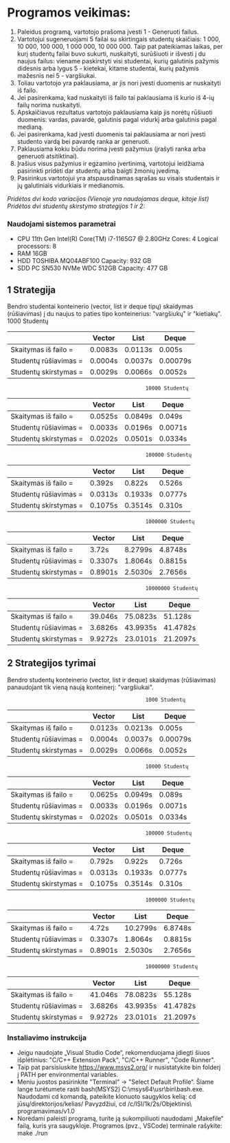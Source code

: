 # Programos veikimas: 
1. Paleidus programą, vartotojo prašoma įvesti 1 - Generuoti failus.
2. Vartotojui sugeneruojami 5 failai su skirtingais studentų skaičiais: 1 000, 10 000, 100 000, 1 000 000, 10 000 000. Taip pat pateikiamas laikas, per kurį studentų failai buvo sukurti, nuskaityti, surūšiuoti ir išvesti į du naujus failus: viename paskirstyti visi studentai, kurių galutinis pažymis didesnis arba lygus 5 - kietekai, kitame studentai, kurių pažymis mažesnis nei 5 - vargšiukai.
3. Toliau vartotojo yra paklausiama, ar jis nori įvesti duomenis ar nuskaityti iš failo.
4. Jei pasirenkama, kad nuskaityti iš failo tai paklausiama iš kurio iš 4-ių failų norima nuskaityti.
5. Apskaičiavus rezultatus vartotojo paklausiama kaip jis norėtų rūšiuoti duomenis: vardas, pavardė, galutinis pagal vidurkį arba galutinis pagal medianą. 
6. Jei pasirenkama, kad įvesti duomenis tai paklausiama ar nori įvesti studento vardą bei pavardę ranka ar generuoti.
7. Paklausiama kokiu būdu norima įvesti pažymius (įrašyti ranka arba generuoti atsitiktinai).
8. Įrašius visus pažymius ir egzamino įvertinimą, vartotojui leidžiama pasirinkti pridėti dar studentų arba baigti žmonių įvedimą.
9. Pasirinkus vartotojui yra atspausdinamas sąrašas su visais studentais ir jų galutiniais vidurkiais ir medianomis.

*Pridėtos dvi kodo variacijos (Vienoje yra naudojamas deque, kitoje list)* 
*Pridėtos dvi studentų skirstymo strategijos 1 ir 2:*
### Naudojami sistemos parametrai
- CPU 11th Gen Intel(R) Core(TM) i7-1165G7 @ 2.80GHz Cores:	4 Logical processors:	8
- RAM 16GB
- HDD TOSHIBA MQ04ABF100 Capacity:	932 GB
- SDD PC SN530 NVMe WDC 512GB Capacity:	477 GB

## 1 Strategija
Bendro studentai konteinerio (vector, list ir deque tipų) skaidymas (rūšiavimas) į du naujus to paties tipo konteinerius: "vargšiukų" ir "kietiakų".
                                                  1000 Studentų

|                       | Vector                     | List                          | Deque                         |
|-----------------------|----------------------------|-------------------------------|-------------------------------|
| Skaitymas iš failo =  | 0.0083s                    | 0.0113s                       | 0.005s                        |
| Studentų rūšiavimas = | 0.0004s                    | 0.0037s                            | 0.00079s                       |
| Studentų skirstymas = | 0.0029s                    | 0.0066s                       | 0.0052s                       |

                                                 10000 Studentų

|                       | Vector                        | List                          | Deque                         |
|-----------------------|-------------------------------|-------------------------------|-------------------------------|
| Skaitymas iš failo =  | 0.0525s                       | 0.0849s                       | 0.049s                        |
| Studentų rūšiavimas = | 0.0033s                       | 0.0196s                        | 0.0071s                       |
| Studentų skirstymas = | 0.0202s                       | 0.0501s                       | 0.0334s                       |

                                                 100000 Studentų

|                       | Vector                        | List                          | Deque                         |
|-----------------------|-------------------------------|-------------------------------|-------------------------------|
| Skaitymas iš failo =  | 0.392s                        | 0.822s                        | 0.526s                        |
| Studentų rūšiavimas = | 0.0313s                       | 0.1933s                       | 0.0777s                       |
| Studentų skirstymas = | 0.1075s                       | 0.3514s                       | 0.310s                        |

                                                 1000000 Studentų

|                       | Vector                        | List                          | Deque                         |
|-----------------------|-------------------------------|-------------------------------|-------------------------------|
| Skaitymas iš failo =  | 3.72s                         | 8.2799s                       | 4.8748s                       |
| Studentų rūšiavimas = | 0.3307s                       | 1.8064s                       | 0.8815s                       |
| Studentų skirstymas = | 0.8901s                       | 2.5030s                       | 2.7656s                       |

                                                 10000000 Studentų

|                       | Vector                        | List                          | Deque                         |
|-----------------------|-------------------------------|-------------------------------|-------------------------------|
| Skaitymas iš failo =  | 39.046s                       | 75.0823s                      | 51.128s                      |
| Studentų rūšiavimas = | 3.6826s                       | 43.9935s                      | 41.4782s                       |
| Studentų skirstymas = | 9.9272s                       | 23.0101s                       | 21.2097s                      |

## 2 Strategijos tyrimai
Bendro studentų konteinerio (vector, list ir deque) skaidymas (rūšiavimas) panaudojant tik vieną naują konteinerį: "vargšiukai". 

                                                 1000 Studentų

|                       | Vector                     | List                          | Deque                         |
|-----------------------|----------------------------|-------------------------------|-------------------------------|
| Skaitymas iš failo =  | 0.0123s                    | 0.0213s                       | 0.005s                        |
| Studentų rūšiavimas = | 0.0004s                    | 0.0037s                            | 0.00079s                       |
| Studentų skirstymas = | 0.0029s                    | 0.0066s                       | 0.0052s                       |

                                                 10000 Studentų

|                       | Vector                        | List                          | Deque                         |
|-----------------------|-------------------------------|-------------------------------|-------------------------------|
| Skaitymas iš failo =  | 0.0625s                       | 0.0949s                       | 0.089s                        |
| Studentų rūšiavimas = | 0.0033s                       | 0.0196s                        | 0.0071s                       |
| Studentų skirstymas = | 0.0202s                       | 0.0501s                       | 0.0334s                       |

                                                 100000 Studentų

|                       | Vector                        | List                          | Deque                         |
|-----------------------|-------------------------------|-------------------------------|-------------------------------|
| Skaitymas iš failo =  | 0.792s                        | 0.922s                        | 0.726s                        |
| Studentų rūšiavimas = | 0.0313s                       | 0.1933s                       | 0.0777s                       |
| Studentų skirstymas = | 0.1075s                       | 0.3514s                       | 0.310s                        |

                                                 1000000 Studentų

|                       | Vector                        | List                          | Deque                         |
|-----------------------|-------------------------------|-------------------------------|-------------------------------|
| Skaitymas iš failo =  | 4.72s                         | 10.2799s                       | 6.8748s                       |
| Studentų rūšiavimas = | 0.3307s                       | 1.8064s                       | 0.8815s                       |
| Studentų skirstymas = | 0.8901s                       | 2.5030s                       | 2.7656s                       |

                                                 10000000 Studentų

|                       | Vector                        | List                          | Deque                         |
|-----------------------|-------------------------------|-------------------------------|-------------------------------|
| Skaitymas iš failo =  | 41.046s                       | 78.0823s                      | 55.128s                      |
| Studentų rūšiavimas = | 3.6826s                       | 43.9935s                      | 41.4782s                       |
| Studentų skirstymas = | 9.9272s                       | 23.0101s                       | 21.2097s                      |




### Instaliavimo instrukcija
- Jeigu naudojate „Visual Studio Code“, rekomenduojama įdiegti šiuos išplėtinius:
"C/C++ Extension Pack", "C/C++ Runner", "Code Runner".
- Taip pat parsisiuskite https://www.msys2.org/ ir nusistatykite bin folderį į PATH per environmental variables.
- Meniu juostos pasirinkite "Terminal“ -> "Select Default Profile“. Šiame lange turėtumete rasti bash(MSYS2) C:\msys64\usr\bin\bash.exe.
Naudodami cd komandą, pateikite klonuoto saugyklos kelią: cd jūsų/direktorijos/kelias/
Pavyzdžiui, cd /c/ISI/1k/2s/Objektinis\ programavimas/v1.0
- Norėdami paleisti programą, turite ją sukompiliuoti naudodami „Makefile“ failą, kuris yra saugykloje. Programos (pvz., VSCode) terminale rašykite:
make
./run
